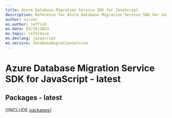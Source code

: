 ```yaml
---
title: Azure Database Migration Service SDK for JavaScript
description: Reference for Azure Database Migration Service SDK for JavaScript
author: xirzec
ms.author: jeffish
ms.data: 03/16/2023
ms.topic: reference
ms.devlang: javascript
ms.service: databasemigrationservice
---
```

# Azure Database Migration Service SDK for JavaScript - latest
## Packages - latest
[!INCLUDE [packages](database-migration-service-index.md)]